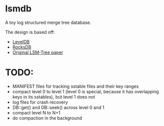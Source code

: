 # lsmdb
A toy log structured merge tree database.

The design is based off:
- [LevelDB](https://github.com/google/leveldb/blob/main/doc/impl.md)
- [RocksDB](https://artem.krylysov.com/blog/2023/04/19/how-rocksdb-works/)
- [Original LSM-Tree paper](http://paperhub.s3.amazonaws.com/18e91eb4db2114a06ea614f0384f2784.pdf)

# TODO:
- MANIFEST files for tracking sstable files and their key ranges
- compact level 0 to level 1 (level 0 is special, because it has overlapping keys
  in its sstables), but level 1 does not
- log files for crash recovery
- DB::get() and DB::seek() across level 0 and 1
- compact level N to N+1
- do compaction in the background

